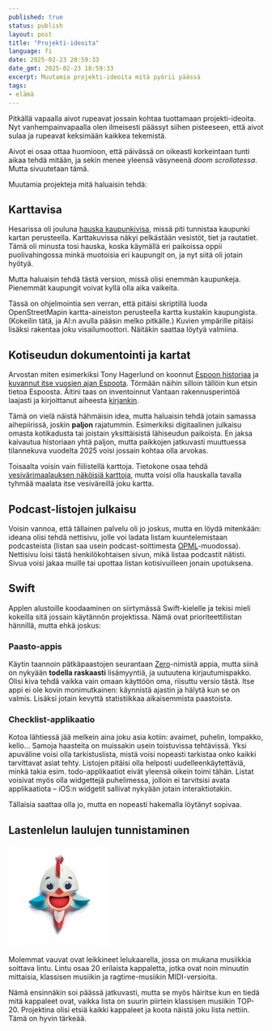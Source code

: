 ```yaml
---
published: true
status: publish
layout: post
title: "Projekti-ideoita"
language: fi
date: 2025-02-23 20:59:33
date_gmt: 2025-02-23 18:59:33
excerpt: Muutamia projekti-ideoita mitä pyörii päässä
tags:
- elämä
---
```


Pitkällä vapaalla aivot rupeavat jossain kohtaa tuottamaan projekti-ideoita. Nyt vanhempainvapaalla olen ilmeisesti päässyt siihen pisteeseen, että aivot sulaa ja rupeavat keksimään kaikkea tekemistä.

Aivot ei osaa ottaa huomioon, että päivässä on oikeasti korkeintaan tunti aikaa tehdä mitään, ja sekin menee yleensä väsyneenä *doom scrollatessa*. Mutta sivuutetaan tämä.

Muutamia projekteja mitä haluaisin tehdä:

## Karttavisa

Hesarissa oli jouluna [hauska kaupunkivisa](https://www.hs.fi/suomi/art-2000010825900.html "Testaa, tunnetko suomalaiset kaupungit pelkän kartan avulla"), missä piti tunnistaa kaupunki kartan perusteella. Karttakuvissa näkyi pelkästään vesistöt, tiet ja rautatiet. Tämä oli minusta tosi hauska, koska käymällä eri paikoissa oppii puolivahingossa minkä muotoisia eri kaupungit on, ja nyt siitä oli jotain hyötyä.

Mutta haluaisin tehdä tästä version, missä olisi enemmän kaupunkeja. Pienemmät kaupungit voivat kyllä olla aika vaikeita.

Tässä on ohjelmointia sen verran, että pitäisi skriptillä luoda OpenStreetMapin kartta-aineiston perusteella kartta kustakin kaupungista. (Kokeilin tätä, ja AI:n avulla pääsin melko pitkälle.) Kuvien ympärille pitäisi lisäksi rakentaa joku visailumoottori. Näitäkin saattaa löytyä valmiina.

## Kotiseudun dokumentointi ja kartat

Arvostan miten esimerkiksi Tony Hagerlund on koonnut [Espoon historiaa](https://www.hagerlund.net/fi/espoon-historia) ja [kuvannut itse vuosien ajan Espoota](https://www.hagerlund.net/fi/kuvia). Törmään näihin silloin tällöin kun etsin tietoa Espoosta. Äitini taas on inventoinnut Vantaan rakennusperintöä laajasti ja kirjoittanut aiheesta [kirjankin](https://www.vantaansanomat.fi/paikalliset/5591267).

Tämä on vielä näistä hähmäisin idea, mutta haluaisin tehdä jotain samassa aihepiirissä, joskin **paljon** rajatummin. Esimerkiksi digitaalinen julkaisu omasta kotikadusta tai joistain yksittäisistä lähiseudun paikoista. En jaksa kaivautua historiaan yhtä paljon, mutta paikkojen jatkuvasti muuttuessa tilannekuva vuodelta 2025 voisi jossain kohtaa olla arvokas.

Toisaalta voisin vain fiilistellä karttoja. Tietokone osaa tehdä [vesivärimaalauksen näköisiä karttoja](https://maps.stamen.com/watercolor/#15/60.2367/24.7311), mutta voisi olla hauskalla tavalla tyhmää maalata itse vesiväreillä joku kartta.

## Podcast-listojen julkaisu

Voisin vannoa, että tällainen palvelu oli jo joskus, mutta en löydä mitenkään: ideana olisi  tehdä  nettisivu, jolle voi ladata listam kuuntelemistaan podcasteista (listan saa usein podcast-soittimesta [OPML](https://en.wikipedia.org/wiki/OPML "Outline Processor Markup Language")-muodossa). Nettisivu loisi tästä henkilökohtaisen sivun, mikä listaa podcastit nätisti. Sivua voisi jakaa muille tai upottaa listan kotisivuilleen jonain upotuksena.

## Swift

Applen alustoille koodaaminen on siirtymässä Swift-kielelle ja tekisi mieli kokeilla sitä jossain käytännön projektissa. Nämä ovat prioriteettilistan hännillä, mutta ehkä joskus:

### Paasto-appis

Käytin taannoin pätkäpaastojen seurantaan [Zero](https://apps.apple.com/us/app/zero-fasting-health-tracker/id1168348542)-nimistä appia, mutta siinä on nykyään **todella raskaasti** lisämyyntiä, ja uutuutena kirjautumispakko. Olisi kiva tehdä vaikka vain omaan käyttöön oma, riisuttu versio tästä. Itse appi ei ole kovin monimutkainen: käynnistä ajastin ja hälytä kun se on valmis. Lisäksi jotain kevyttä statistiikkaa aikaisemmista paastoista.

### Checklist-applikaatio

Kotoa lähtiessä jää melkein aina joku asia kotiin: avaimet, puhelin, lompakko, kello... Samoja haasteita on muissakin usein toistuvissa tehtävissä. Yksi apuväline voisi olla tarkistuslista, mistä voisi nopeasti tarkistaa onko kaikki tarvittavat asiat tehty. Listojen pitäisi olla helposti uudelleen&shy;käytettäviä, minkä takia esim. todo-applikaatiot eivät yleensä oikein toimi tähän. Listat voisivat myös olla widgettejä puhelimessa, jolloin ei tarvitsisi avata applikaatiota – iOS:n widgetit sallivat nykyään jotain interaktiotakin.

Tällaisia saattaa olla jo, mutta en nopeasti hakemalla löytänyt sopivaa.

## Lastenlelun laulujen tunnistaminen

<div class="float-image min-300">
<img src="/images/2025/tinylove.webp" width="200" height="200" alt="Tiny Love -lelun mukana tullut musiikkia soittava lintu" />

Molemmat vauvat ovat leikkineet lelukaarella, jossa on mukana musiikkia soittava lintu. Lintu osaa 20 erilaista kappaletta, jotka ovat noin minuutin mittaisia, klassisen musiikin ja ragtime-musiikin MIDI-versioita.

Nämä ensinnäkin soi päässä jatkuvasti, mutta se myös häiritse kun en tiedä mitä kappaleet ovat, vaikka lista on suurin piirtein klassisen musiikin TOP-20. Projektina olisi etsiä kaikki kappaleet ja koota näistä joku lista nettiin. Tämä on hyvin tärkeää.

</div>